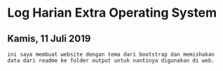 # Log Harian Extra Operating System
## Kamis, 11 Juli 2019

	ini saya membuat website dengan tema dari bootstrap dan memishakan data dari readme ke folder output untuk nantinya digunakan di web.